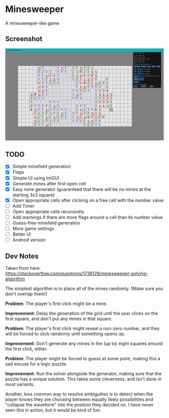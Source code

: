 # Minesweeper

A minesweeper-like game

## Screenshot

![Gameplay Example](./Images/Screenshot_Gameplay.png)

## TODO

- [x] Simple minefield generation
- [x] Flags
- [x] Simple UI using ImGUI
- [x] Generate mines after first open cell
- [x] Easy mine generator (guaranteed that there will be no mines at the starting 3x3 square)
- [x] Open appropriate cells after clicking on a free cell with the number value
- [ ] Add Timer
- [ ] Open appropriate cells recursively
- [ ] Add warnings if there are more flags around a cell than its number value
- [ ] Guess-free minefield generation
- [ ] More game settings
- [ ] Better UI
- [ ] Android version

## Dev Notes

Taken from here: https://stackoverflow.com/questions/1738128/minesweeper-solving-algorithm

The simplest algorithm is to place all of the mines randomly. (Make sure you don't overlap them!)

**Problem**: The player's first click might be a mine.

**Improvement**: Delay the generation of the grid until the user clicks on the first square, and don't put any mines in that square.

**Problem**: The player's first click might reveal a non-zero number, and they will be forced to click randomly until something opens up.

**Improvement**: Don't generate any mines in the (up to) eight squares around the first click, either.

**Problem**: The player might be forced to guess at some point, making this a sad excuse for a logic puzzle.

**Improvement**: Run the solver alongside the generator, making sure that the puzzle has a unique solution. This takes some cleverness, and isn't done in most variants.

Another, less common way to resolve ambiguities is to detect when the player knows they are choosing between equally likely possibilities and "collapse the waveform" into the position they decided on. I have never seen this in action, but it would be kind of fun.